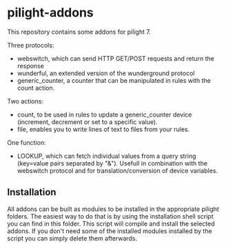 # pilight-addons
This repository contains some addons for pilight 7.

Three protocols:

* webswitch, which can send HTTP GET/POST requests and return the response
* wunderful, an extended version of the wunderground protocol
* generic_counter, a counter that can be manipulated in rules with  the count action.

Two actions:

* count, to be used in rules to update a generic_counter device (increment, decrement or set to a specific value).
* file, enables you to write lines of text to files from your rules.

One function:

* LOOKUP, which can fetch individual values from a query string (key=value pairs separated by "&"). Usefull in combination with the webswitch protocol and for translation/conversion of device variables.
 
## Installation
All addons can be built as modules to be installed in the appropriate pilight folders. The easiest way to do that is by using the installation shell script you can find in this folder. This script will compile and install the selected addons. If you don't need some of the installed modules installed by the script you can simply delete them afterwards.
